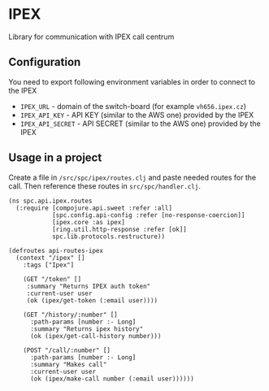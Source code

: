 # IPEX
Library for communication with IPEX call centrum

## Configuration

You need to export following environment variables in order to connect to the IPEX

 - `IPEX_URL` - domain of the switch-board (for example `vh656.ipex.cz`)
 - `IPEX_API_KEY` - API KEY (similar to the AWS one) provided by the IPEX
 - `IPEX_API_SECRET` - API SECRET (similar to the AWS one) provided by the IPEX

## Usage in a project

Create a file in `/src/spc/ipex/routes.clj` and paste needed routes for the call. Then reference these routes in
`src/spc/handler.clj`.

```
(ns spc.api.ipex.routes
  (:require [compojure.api.sweet :refer :all]
            [spc.config.api-config :refer [no-response-coercion]]
            [ipex.core :as ipex]
            [ring.util.http-response :refer [ok]]
            spc.lib.protocols.restructure))

(defroutes api-routes-ipex
  (context "/ipex" []
    :tags ["Ipex"]

    (GET "/token" []
     :summary "Returns IPEX auth token"
     :current-user user
     (ok (ipex/get-token (:email user))))

    (GET "/history/:number" []
      :path-params [number :- Long]
      :summary "Returns ipex history"
      (ok (ipex/get-call-history number)))

    (POST "/call/:number" []
      :path-params [number :- Long]
      :summary "Makes call"
      :current-user user
      (ok (ipex/make-call number (:email user))))))
```
